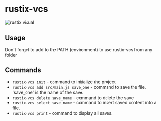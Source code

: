 # rustix-vcs

![rustix visual](https://github.com/nkr413/rustix-vcs/blob/main/docs/pics/rustix-visual-1.png)

## Usage

Don't forget to add to the PATH (environment) to use rustix-vcs from any folder

## Commands
- ```rustix-vcs init``` - command to initialize the project
- ```rustix-vcs add src/main.js save_one``` - command to save the file. 'save_one' is the name of the save.
- ```rustix-vcs delete save_name``` - command to delete the save.
- ```rustix-vcs select save_name``` - command to insert saved content into a file.
- ```rustix-vcs print``` - command to display all saves.

